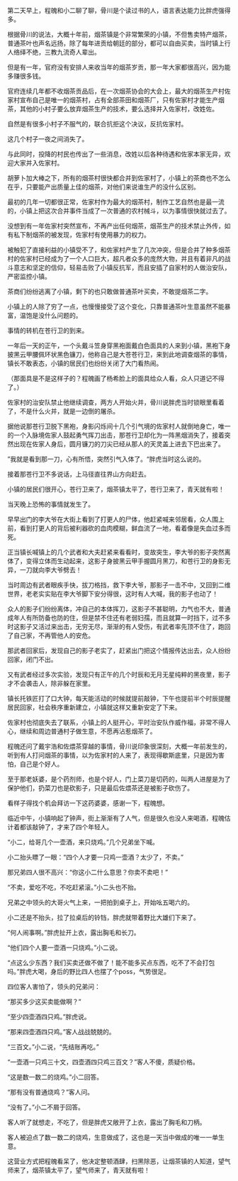 第二天早上，程魄和小二聊了聊，骨川是个读过书的人，语言表达能力比胖虎强得多。

根据骨川的说法，大概十年前，烟茶镇是个非常繁荣的小镇，不但售卖特产烟茶，普通茶叶也声名远扬，除了每年进贡给朝廷的部分，都可以自由买卖，当时镇上行人络绎不绝，三教九流奇人辈出。

但是有一年，官府没有安排人来收当年的烟茶岁贡，那一年大家都很高兴，因为能多赚很多钱。

官府连续几年都不收烟茶贡品后，在一次烟茶协会的大会上，最大的烟茶生产村佐家村宣布自己是唯一的烟茶村，占有全部茶田和烟茶厂，只有佐家村才能生产烟茶，其他的小村子要么放弃烟茶生产的技术，要么选择并入佐家村，改姓佐。

自然是有很多小村子不服气的，联合抗拒这个决议，反抗佐家村。

这几个村子一夜之间消失了。

与此同时，投降的村民也传出了一些消息，改姓以后各种待遇和佐家本家无异，欢迎大家并入佐家村。

胡萝卜加大棒之下，所有的烟茶村很快都合并到佐家村了，小镇上的茶商也不怎么在乎，只要能产出质量上佳的烟茶，对他们来说谁生产的没什么区别。

最初的几年一切都很正常，佐家村作为最大的烟茶村，制作工艺自然也是最一流的，小镇上把这次合并事件当成了一次普通的农村械斗，以为事情很快就过去了。

没想到有一年佐家村突然宣布，不再产出任何烟茶，烟茶生产的技术禁止外传，如有私下制烟茶的被发现，佐家村有使用暴力的权力。

被触犯了直接利益的小镇受不了，和佐家村产生了几次冲突，但是合并了种多烟茶村的佐家村已经成为了一个人口巨大，超凡者众多的庞然大物，并且有着非凡的战斗意志和坚定的信仰，轻易击败了小镇反抗军，而且安插了自家村的人做治安队，严密监控小镇。

茶商们纷纷逃离了小镇，剩下的也只敢做普通茶叶买卖，不敢提烟茶二字。

小镇上的人除了穷了一点，也慢慢接受了这个变化，只靠普通茶叶生意虽然不能暴富，温饱是没什么问题的。

事情的转机在苍行卫的到来。

一年后一天的正午，一个头戴斗笠身穿黑袍面戴白色面具的人来到小镇，黑袍下身披黑云甲腰佩环状黑色镰刀，他称自己是大苍苍行卫，来到此地调查烟茶的事情，镇长不敢表态，小镇的居民们也纷纷关闭了大门看热闹。

（那面具是不是这样子的？程魄画了杨希脸上的面具给众人看，众人只道记不得了。）

佐家村的治安队禁止他继续调查，两方人开始火并，骨川说胖虎当时锁眼里看着了，不是什么火并，就是一边倒的屠杀。

据他说那苍行卫脱下黑袍，身影闪烁间十几个引气境的佐家村人就倒地身亡，唯一的一个入脉境佐家人鼓起勇气挥刀出击，那苍行卫却化为一阵黑烟消失了，接着突然出现在佐家人身后，圆月镰刀的刀尖已经从那人的天灵盖上进去下巴出来了。

”我就是看到那一刀，心有所悟，突然引气入体了。“胖虎当时这么说的。

接着那苍行卫不多说话，上马径直往界山方向赶去。

小镇的居民们很开心，苍行卫来了，烟茶镇太平了，苍行卫来了，青天就有啦！

当天晚上恐怖的事情就发生了。

早早出门的李大爷在大街上看到了打更人的尸体，他赶紧喊来邻居看，众人围上前，看到打更人的背后被利器砍的血肉模糊，鲜血流了一地，看着像是失血过多而死。

正当镇长喊镇上的几个武者和大夫赶紧来看看时，变故突生，李大爷的影子突然离体了，变得立体而生动起来，这影子身披黑云甲手握圆月黑刀，和苍行卫的身影无异，一刀就向李大爷劈去！

当时周边有武者眼疾手快，拔刀格挡，救下李大爷，那影子一击不中，又回到二维世界，老老实实贴在李大爷脚下安分得很，这时有人大喊，我的影子也动了！

众人的影子们纷纷离体，冲自己的本体挥刀，这影子不甚聪明，力气也不大，普通成年人有所防备也防的住，但是禁不住还有老弱妇孺，而且就算一时挡下，过不多时这影子又活过来出击，无穷无尽，渐渐的有人受伤，有武者率先顶不住了，跑回了自己家，不再管他人的安危。

那武者回家后，发现自己的影子老实了，赶紧出门把这个情报传达出去，众人纷纷回家，闭门不出。

又有武者经过多次实验，发现只有正午的几个时辰和无月无星纯粹的黑夜里，影子才不会袭击人，除非躲在家里。

镇长托铁匠打了口大钟，每天能活动的时候就提前敲钟，下午也提前半个时辰提醒居民回家，社会秩序重新建立，小镇就这样又重新安定了下来。

佐家村也彻底失去了联系，小镇上的人挺开心，平时治安队作威作福，非常不得人心，继续和周边普通村子做生意，不愿再沾惹烟茶了。

程魄还问了戴宇浩和佐煨茶穿越的事情，骨川说印象很深刻，大概一年前发生的，听到有人打问烟茶的事情，以为佐家村的人来了，表现得歇斯底里，只是因为害怕，自己是个好人。

至于那老妖婆，是个药剂师，也是个好人，门上菜刀是切药的，叫两人进屋是为了保护他们，扔菜刀也是砍影子，只是最后佐煨茶还是被影子砍伤了。

看样子得找个机会拜访一下这药婆婆，感谢一下，程魄想。

临近中午，小镇响起了钟声，街上渐渐有了人气，但是很久也没人来喝酒，程魄估计着都该敲钟了，才来了四个年轻人。

“小二，给哥几个一壶酒，来只烧鸡。”几个兄弟坐下喊。

小二抬头瞟了一眼：“四个人才要一只鸡一壶酒？太少了，不卖。”

那兄弟四人很不高兴：“你这小二什么意思？你卖不卖吧！”

“不卖，爱吃不吃，不吃赶紧滚。”小二头也不抬。

兄弟之中领头的大哥火气上来，一把拍到桌子上，开始吆五喝六的。

小二还是不抬头，拉了拉桌后的铃铛，胖虎就带着野比大雄们下来了。

“何人闹事啊。”胖虎扯开上衣，露出胸毛和长刀。

“他们四个人要一壶酒一只烧鸡。”小二说。

“点这么少东西？我们买卖还做不做了！能不能多买点东西，吃不了不会打包吗。”胖虎大喝，身后的野比四人也摆了个poss，气势很足。

四位客人害怕了，领头的兄弟问：

“那买多少这买卖能做啊？”

“至少四壶酒四只鸡。”胖虎说。

“那来四壶酒四只鸡。”客人战战兢兢的。

“三百文。”小二说，“先结账再吃。”

“一壶酒一只鸡三十文，四壶酒四只鸡三百文？”客人不傻，质疑价格。

“这是数一数二的烧鸡。”小二回答。

“那有没有普通烧鸡？”客人问。

“没有了。”小二不屑于回答。

客人听了就想走，不吃了，但是胖虎又敞开了上衣，露出了胸毛和刀柄。

客人被迫点了数一数二的烧鸡，生意做成了，这也是一天当中做成的唯一一单生意。

这营业方式把程魄看呆了，他决定整顿酒肆，扫黑除恶，让烟茶镇的人知道，望气师来了，烟茶镇太平了，望气师来了，青天就有啦！





